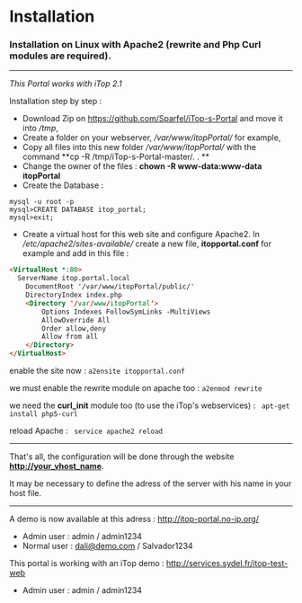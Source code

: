 # Installation
### Installation on Linux with Apache2 (rewrite and Php Curl modules are required). 

---

*This Portal works with iTop 2.1*

Installation step by step :

* Download Zip on https://github.com/Sparfel/iTop-s-Portal and move it into */tmp*,
* Create a folder on your webserver, */var/www/itopPortal/* for example,
* Copy all files into this new folder */var/www/itopPortal/* with the command **cp -R /tmp/iTop-s-Portal-master/. . **
* Change the owner of the files : **chown -R www-data:www-data itopPortal**
* Create the Database :
```
mysql -u root -p
mysql>CREATE DATABASE itop_portal;
mysql>exit;
```
* Create a virtual host for this web site and configure Apache2. In */etc/apache2/sites-available/* create a new file, **itopportal.conf** for example and add in this file :
```html
<VirtualHost *:80>
  ServerName itop.portal.local
	DocumentRoot '/var/www/itopPortal/public/'
	DirectoryIndex index.php
	<Directory '/var/www/itopPortal'>
		Options Indexes FollowSymLinks -MultiViews
		AllowOverride All
		Order allow,deny
		Allow from all
	</Directory>
</VirtualHost>
```
enable the site now :
``` a2ensite itopportal.conf ```

we must enable the rewrite module on apache too :
``` a2enmod rewrite ``` 

we need the **curl_init** module too (to use the iTop's webservices) :
``` apt-get install php5-curl``` 

reload Apache :
``` service apache2 reload```

---

That's all, the configuration will be done through the website **[http://your_vhost_name](http://your_vhost_name)**.

It may be necessary to define the adress of the server with his name in your host file.

---

A demo is now available at this adress : http://itop-portal.no-ip.org/
* Admin user : admin / admin1234
* Normal user : dali@demo.com / Salvador1234

This portal is working with an iTop demo : http://services.sydel.fr/itop-test-web
* Admin user : admin / admin1234